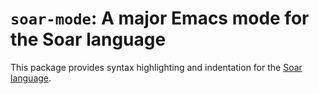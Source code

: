 # `soar-mode`: A major Emacs mode for the Soar language

This package provides syntax highlighting and indentation for the
[Soar language](https://soar.eecs.umich.edu/).
